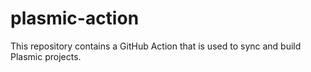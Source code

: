# plasmic-action

This repository contains a GitHub Action that is used to sync and build Plasmic projects.
